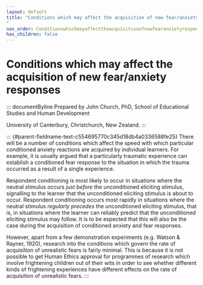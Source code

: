```yaml
---
layout: default
title: "Conditions which may affect the acquisition of new fear/anxiety responses 
"
nav_order: Conditionswhichmayaffecttheacquisitionofnewfearanxietyresponses
has_children: false
---
```

# Conditions which may affect the acquisition of new fear/anxiety responses 


::: documentByline
Prepared by John Church, PhD, School of Educational Studies and Human
Development

University of Canterbury, Christchurch, New Zealand.
:::

::: {#parent-fieldname-text-c554695770c345d18db4a0336588fe25}
There will be a number of conditions which affect the speed with which
particular conditioned anxiety reactions are acquired by individual
learners. For example, it is usually argued that a particularly
traumatic experience can establish a conditioned fear response to the
situation in which the trauma occurred as a result of a single
experience.

Respondent conditioning is most likely to occur in situations where the
neutral stimulus occurs *just before* the unconditioned eliciting
stimulus, signalling to the learner that the unconditioned eliciting
stimulus is about to occur. Respondent conditioning occurs most rapidly
in situations where the neutral stimulus *regularly precedes* the
unconditioned eliciting stimulus, that is, in situations where the
learner can reliably predict that the unconditioned eliciting stimulus
may follow. It is to be expected that this will also be the case during
the acquisition of conditioned anxiety and fear responses.

However, apart from a few demonstration experiments (e.g. Watson &
Rayner, 1920), research into the conditions which govern the rate of
acquisition of unrealistic fears is fairly minimal. This is because it
is not possible to get Human Ethics approval for programmes of research
which involve frightening children out of their wits in order to see
whether different kinds of frightening experiences have different
effects on the rate of acquisition of unrealistic fears.
:::
